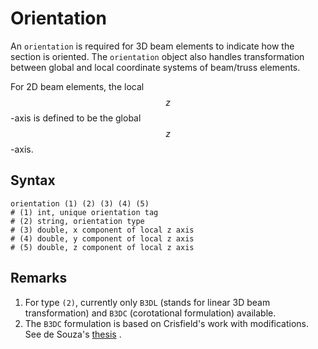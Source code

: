 # Orientation

An `orientation` is required for 3D beam elements to indicate how the section is oriented. The `orientation` object also
handles transformation between global and local coordinate systems of beam/truss elements.

For 2D beam elements, the local $$z$$-axis is defined to be the global $$z$$-axis.

## Syntax

```
orientation (1) (2) (3) (4) (5)
# (1) int, unique orientation tag
# (2) string, orientation type
# (3) double, x component of local z axis
# (4) double, y component of local z axis
# (5) double, z component of local z axis
```

## Remarks

1. For type `(2)`, currently only `B3DL` (stands for linear 3D beam transformation) and `B3DC` (corotational
   formulation) available.
2. The `B3DC` formulation is based on Crisfield's work with modifications. See de
   Souza's [thesis](https://books.google.co.nz/books/about/Force_based_Finite_Element_for_Large_Dis.html?id=YZ5NAQAAMAAJ)
   .
